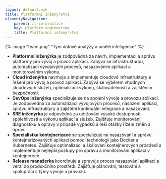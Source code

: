 ```yaml
---
layout: default.njk
title: Platformní inženýrství
eleventyNavigation:
    parent: it-in-practice
    key: platform-engineering
    title: Platformní inženýrství
--- 
```



{% image "team.png" "Tým datové analýzy a umělé inteligence" %}

- **Platformní inženýrka** je zodpovědná za návrh, implementaci a správu platformy pro vývoj a provoz aplikací. Zabývá se infrastrukturou, automatizací vývojových procesů, nasazováním aplikací a monitorováním výkonu.
- **Cloud inženýrka** navrhuje a implementuje cloudové infrastruktury a řešení pro vývoj a provoz aplikací. Zabývá se výběrem vhodných cloudových služeb, optimalizací výkonu, škálovatelností a zajištěním bezpečnosti.
- **DevOps inženýrka** specializuje se na spojení vývoje a provozu aplikací. Je zodpovědná za automatizaci vývojových procesů, nasazení aplikací, správu infrastruktury a zajištění kontinuální integrace a nasazování.
- **SRE inženýrka** je odpovědná za udržování vysoké dostupnosti, spolehlivosti a výkonu aplikací a služeb. Zajišťuje monitorování, diagnostiku a opravy v případě výpadků a řeší otázky řízení změn a oprav.
- **Specialistka kontejnerizace** se specializuje na nasazování a správu kontejnerizovaných aplikací pomocí technologií jako Docker a Kubernetes. Zajišťuje optimalizaci a škálování kontejnerových prostředí a implementuje nejlepší postupy pro správu a monitorování aplikací v kontejnerech.
- **Release manažerka** koordinuje a spravuje proces nasazování aplikací a verzí do produkčního prostředí. Zajišťuje plánování, testování a spolupráci s týmy vývoje a provozu.
